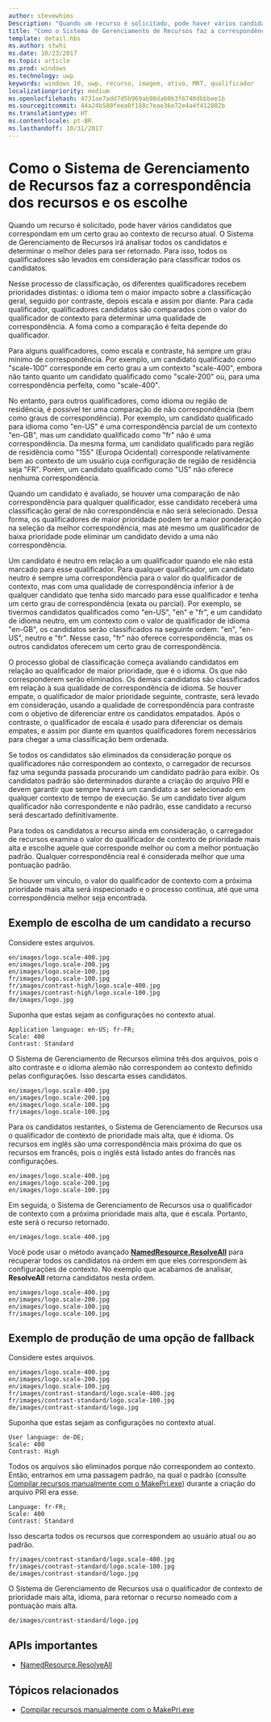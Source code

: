 ```yaml
---
author: stevewhims
Description: "Quando um recurso é solicitado, pode haver vários candidatos que correspondam em um certo grau ao contexto de recurso atual. O Sistema de Gerenciamento de Recursos analisará todos os candidatos e determinará o melhor deles para ser retornado. Este tópico descreve detalhadamente esse processo e fornece exemplos."
title: "Como o Sistema de Gerenciamento de Recursos faz a correspondência dos recursos e os escolhe"
template: detail.hbs
ms.author: stwhi
ms.date: 10/23/2017
ms.topic: article
ms.prod: windows
ms.technology: uwp
keywords: windows 10, uwp, recurso, imagem, ativo, MRT, qualificador
localizationpriority: medium
ms.openlocfilehash: 4731ae7add7d5b969ab98da60b3f6740dbbbee1b
ms.sourcegitcommit: 44a24b580feea0f188c7eae36e72e4a4f412802b
ms.translationtype: HT
ms.contentlocale: pt-BR
ms.lasthandoff: 10/31/2017
---
```

<link rel="stylesheet" href="https://az835927.vo.msecnd.net/sites/uwp/Resources/css/custom.css">

# <a name="how-the-resource-management-system-matches-and-chooses-resources"></a>Como o Sistema de Gerenciamento de Recursos faz a correspondência dos recursos e os escolhe

Quando um recurso é solicitado, pode haver vários candidatos que correspondam em um certo grau ao contexto de recurso atual. O Sistema de Gerenciamento de Recursos irá analisar todos os candidatos e determinar o melhor deles para ser retornado. Para isso, todos os qualificadores são levados em consideração para classificar todos os candidatos.

Nesse processo de classificação, os diferentes qualificadores recebem prioridades distintas: o idioma tem o maior impacto sobre a classificação geral, seguido por contraste, depois escala e assim por diante. Para cada qualificador, qualificadores candidatos são comparados com o valor do qualificador de contexto para determinar uma qualidade de correspondência. A foma como a comparação é feita depende do qualificador.

Para alguns qualificadores, como escala e contraste, há sempre um grau mínimo de correspondência. Por exemplo, um candidato qualificado como "scale-100" corresponde em certo grau a um contexto "scale-400", embora não tanto quanto um candidato qualificado como "scale-200" ou, para uma correspondência perfeita, como "scale-400".

No entanto, para outros qualificadores, como idioma ou região de residência, é possível ter uma comparação de não correspondência (bem como graus de correspondência). Por exemplo, um candidato qualificado para idioma como "en-US" é uma correspondência parcial de um contexto "en-GB", mas um candidato qualificado como "fr" não é uma correspondência. Da mesma forma, um candidato qualificado para região de residência como "155" (Europa Ocidental) corresponde relativamente bem ao contexto de um usuário cuja configuração de região de residência seja "FR". Porém, um candidato qualificado como "US" não oferece nenhuma correspondência.

Quando um candidato é avaliado, se houver uma comparação de não correspondência para qualquer qualificador, esse candidato receberá uma classificação geral de não correspondência e não será selecionado. Dessa forma, os qualificadores de maior prioridade podem ter a maior ponderação na seleção da melhor correspondência, mas até mesmo um qualificador de baixa prioridade pode eliminar um candidato devido a uma não correspondência.

Um candidato é neutro em relação a um qualificador quando ele não está marcado para esse qualificador. Para qualquer qualificador, um candidato neutro é sempre uma correspondência para o valor do qualificador de contexto, mas com uma qualidade de correspondência inferior à de qualquer candidato que tenha sido marcado para esse qualificador e tenha um certo grau de correspondência (exata ou parcial). Por exemplo, se tivermos candidatos qualificados como "en-US", "en" e "fr", e um candidato de idioma neutro, em um contexto com o valor de qualificador de idioma "en-GB", os candidatos serão classificados na seguinte ordem: "en", "en-US", neutro e "fr". Nesse caso, "fr" não oferece correspondência, mas os outros candidatos oferecem um certo grau de correspondência.

O processo global de classificação começa avaliando candidatos em relação ao qualificador de maior prioridade, que é o idioma. Os que não corresponderem serão eliminados. Os demais candidatos são classificados em relação à sua qualidade de correspondência de idioma. Se houver empate, o qualificador de maior prioridade seguinte, contraste, será levado em consideração, usando a qualidade de correspondência para contraste com o objetivo de diferenciar entre os candidatos empatados. Após o contraste, o qualificador de escala é usado para diferenciar os demais empates, e assim por diante em quantos qualificadores forem necessários para chegar a uma classificação bem ordenada.

Se todos os candidatos são eliminados da consideração porque os qualificadores não correspondem ao contexto, o carregador de recursos faz uma segunda passada procurando um candidato padrão para exibir. Os candidatos padrão são determinados durante a criação do arquivo PRI e devem garantir que sempre haverá um candidato a ser selecionado em qualquer contexto de tempo de execução. Se um candidato tiver algum qualificador não correspondente e não padrão, esse candidato a recurso será descartado definitivamente.

Para todos os candidatos a recurso ainda em consideração, o carregador de recursos examina o valor do qualificador de contexto de prioridade mais alta e escolhe aquele que corresponde melhor ou com a melhor pontuação padrão. Qualquer correspondência real é considerada melhor que uma pontuação padrão.

Se houver um vínculo, o valor do qualificador de contexto com a próxima prioridade mais alta será inspecionado e o processo continua, até que uma correspondência melhor seja encontrada.

## <a name="example-of-choosing-a-resource-candidate"></a>Exemplo de escolha de um candidato a recurso

Considere estes arquivos.

```
en/images/logo.scale-400.jpg
en/images/logo.scale-200.jpg
en/images/logo.scale-100.jpg  
fr/images/logo.scale-100.jpg
fr/images/contrast-high/logo.scale-400.jpg
fr/images/contrast-high/logo.scale-100.jpg
de/images/logo.jpg
```

Suponha que estas sejam as configurações no contexto atual.

```
Application language: en-US; fr-FR;
Scale: 400
Contrast: Standard
```

O Sistema de Gerenciamento de Recursos elimina três dos arquivos, pois o alto contraste e o idioma alemão não correspondem ao contexto definido pelas configurações. Isso descarta esses candidatos.

```
en/images/logo.scale-400.jpg
en/images/logo.scale-200.jpg
en/images/logo.scale-100.jpg  
fr/images/logo.scale-100.jpg
```

Para os candidatos restantes, o Sistema de Gerenciamento de Recursos usa o qualificador de contexto de prioridade mais alta, que é idioma. Os recursos em inglês são uma correspondência mais próxima do que os recursos em francês, pois o inglês está listado antes do francês nas configurações.

```
en/images/logo.scale-400.jpg
en/images/logo.scale-200.jpg
en/images/logo.scale-100.jpg  
```

Em seguida, o Sistema de Gerenciamento de Recursos usa o qualificador de contexto com a próxima prioridade mais alta, que é escala. Portanto, este será o recurso retornado.

```
en/images/logo.scale-400.jpg
```

Você pode usar o método avançado [**NamedResource.ResolveAll**](/uwp/api/Windows.ApplicationModel.Resources.Core.NamedResource?branch=live#Windows_ApplicationModel_Resources_Core_NamedResource_ResolveAll_Windows_ApplicationModel_Resources_Core_ResourceContext_) para recuperar todos os candidatos na ordem em que eles correspondem às configurações de contexto. No exemplo que acabamos de analisar, **ResolveAll** retorna candidatos nesta ordem.

```
en/images/logo.scale-400.jpg
en/images/logo.scale-200.jpg
en/images/logo.scale-100.jpg  
fr/images/logo.scale-100.jpg
```

## <a name="example-of-producing-a-fallback-choice"></a>Exemplo de produção de uma opção de fallback

Considere estes arquivos.

```
en/images/logo.scale-400.jpg
en/images/logo.scale-200.jpg
en/images/logo.scale-100.jpg  
fr/images/contrast-standard/logo.scale-400.jpg
fr/images/contrast-standard/logo.scale-100.jpg
de/images/contrast-standard/logo.jpg
```

Suponha que estas sejam as configurações no contexto atual.

```
User language: de-DE;
Scale: 400
Contrast: High
```

Todos os arquivos são eliminados porque não correspondem ao contexto. Então, entramos em uma passagem padrão, na qual o padrão (consulte [Compilar recursos manualmente com o MakePri.exe](compile-resources-manually-with-makepri.md)) durante a criação do arquivo PRI era esse.

```
Language: fr-FR;
Scale: 400
Contrast: Standard
```

Isso descarta todos os recursos que correspondem ao usuário atual ou ao padrão.

```
fr/images/contrast-standard/logo.scale-400.jpg
fr/images/contrast-standard/logo.scale-100.jpg
de/images/contrast-standard/logo.jpg
```

O Sistema de Gerenciamento de Recursos usa o qualificador de contexto de prioridade mais alta, idioma, para retornar o recurso nomeado com a pontuação mais alta.

```
de/images/contrast-standard/logo.jpg
```

## <a name="important-apis"></a>APIs importantes

* [NamedResource.ResolveAll](/uwp/api/Windows.ApplicationModel.Resources.Core.NamedResource?branch=live#Windows_ApplicationModel_Resources_Core_NamedResource_ResolveAll_Windows_ApplicationModel_Resources_Core_ResourceContext_)

## <a name="related-topics"></a>Tópicos relacionados

* [Compilar recursos manualmente com o MakePri.exe](compile-resources-manually-with-makepri.md)